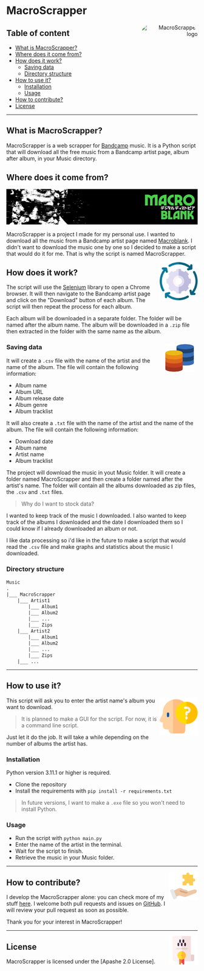 # **MacroScrapper**

<div align=right>
    <img src="./images/flingue1.png" alt="MacroScrapper logo" width="150" height="150" align="right" style="border-radius:3vw;">
</div>

## **Table of content**

* [What is MacroScrapper?](#what-is-macroscrapper)
* [Where does it come from?](#where-does-it-come-from)
* [How does it work?](#how-does-it-work)
  * [Saving data](#saving-data)
  * [Directory structure](#directory-structure)
* [How to use it?](#how-to-use-it)
  * [Installation](#installation)
  * [Usage](#usage)
* [How to contribute?](#how-to-contribute)
* [License](#license)

---

## **What is MacroScrapper?**

MacroScrapper is a web scrapper for [Bandcamp](https://bandcamp.com) music. It is a Python script that will download all the free music from a Bandcamp artist page, album after album, in your Music directory.

## **Where does it come from?**

![Macroblank Bandcamp banner](./images/macro-banner.png)

MacroScrapper is a project I made for my personal use. I wanted to download all the music from a Bandcamp artist page named [Macroblank](https://macroblank.bandcamp.com/). I didn't want to download the music one by one so I decided to make a script that would do it for me.
That is why the script is named MacroScrapper.

<img src='./images/fonctionnement.png' width=100 align=right>

## **How does it work?**

The script will use the [Selenium](https://www.selenium.dev/) library to open a Chrome browser. It will then navigate to the Bandcamp artist page and click on the "Download" button of each album. The script will then repeat the process for each album.

Each album will be downloaded in a separate folder. The folder will be named after the album name. The album will be downloaded in a ``.zip`` file then extracted in the folder with the same name as the album.

<img src='./images/bases-de-donnees.png' width=75 align=right style="margin:1vw;">

### **Saving data**

It will create a ``.csv`` file with the name of the artist and the name of the album. The file will contain the following information:

* Album name
* Album URL
* Album release date
* Album genre
* Album tracklist

It will also create a ``.txt`` file with the name of the artist and the name of the album. The file will contain the following information:

* Download date
* Album name
* Artist name
* Album tracklist

The project will download the music in yout Music folder. It will create a folder named MacroScrapper and then create a folder named after the artist's name. The folder will contain all the albums downloaded as zip files, the ``.csv`` and ``.txt`` files.

> Why do I want to stock data?

I wanted to keep track of the music I downloaded. I also wanted to keep track of the albums I downloaded and the date I downloaded them so I could know if I already downloaded an album or not.

I like data processing so i'd like in the future to make a script that would read the ``.csv`` file and make graphs and statistics about the music I downloaded.

### **Directory structure**

```shell
Music   
.
|___ MacroScrapper
    |___ Artist1
        |___ Album1
        |___ Album2
        |___ ...
        |___ Zips
    |___ Artist2
        |___ Album1
        |___ Album2
        |___ ...
        |___ Zips
    |___ ...
```

---

## **How to use it?**

<img src='./images/probleme.png' width=100 align=right>

This script will ask you to enter the artist name's album you want to download.
> It is planned to make a GUI for the script. For now, it is a command line script.

Just let it do the job. It will take a while depending on the number of albums the artist has.

### **Installation**

Python version 3.11.1 or higher is required.

* Clone the repository
* Install the requirements with ``pip install -r requirements.txt``

> In future versions, I want to make a ``.exe`` file so you won't need to install Python.

### **Usage**

* Run the script with `python main.py`
* Enter the name of the artist in the terminal.
* Wait for the script to finish.
* Retrieve the music in your Music folder.

---

<img src='./images/resolution-de-probleme.png' width=75 align=right>

## **How to contribute?**

I develop the MacroScrapper alone: you can check more of my stuff [here](https://github.com/LOISGALLAUD). I welcome both pull requests and issues on [GitHub](https://github.com/LOISGALLAUD/MacroScrapper). I will review your pull request as soon as possible.

Thank you for your interest in MacroScrapper!

---

<img src='./images/licence.png' width=75 align=right>

## **License**

MacroScrapper is licensed under the [Apashe 2.0 License].
